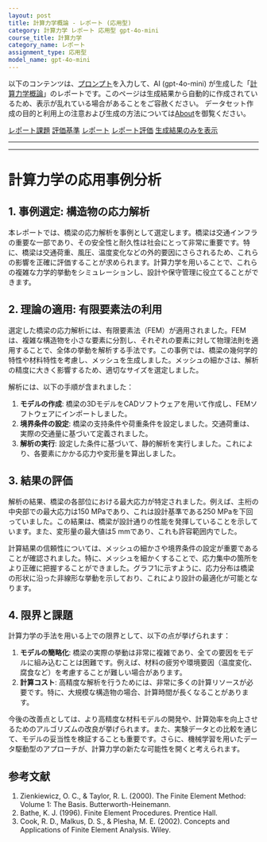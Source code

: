 ```yaml
---
layout: post
title: 計算力学概論 - レポート (応用型)
category: 計算力学 レポート 応用型 gpt-4o-mini
course_title: 計算力学
category_name: レポート
assignment_type: 応用型
model_name: gpt-4o-mini
---
```


以下のコンテンツは、[プロンプト](http://127.0.0.1:8000/generated/計算力学/gpt-4o-mini/prompt_レポート-応用型.md)を入力して、AI (gpt-4o-mini) が生成した「[計算力学概論](/contents/計算力学/)」のレポートです。このページは生成結果から自動的に作成されているため、表示が乱れている場合があることをご容赦ください。
データセット作成の目的と利用上の注意および生成の方法については[About](/About)を御覧ください。

[レポート課題](../レポート課題-応用型)
[評価基準](../評価基準-応用型)
[レポート](../レポート-応用型)
[レポート評価](../レポート評価-応用型)
[生成結果のみを表示](http://127.0.0.1:8000/generated/計算力学/gpt-4o-mini/レポート-応用型.md)
  

***
***
  
# 計算力学の応用事例分析

## 1. 事例選定: 構造物の応力解析

本レポートでは、橋梁の応力解析を事例として選定します。橋梁は交通インフラの重要な一部であり、その安全性と耐久性は社会にとって非常に重要です。特に、橋梁は交通荷重、風圧、温度変化などの外的要因にさらされるため、これらの影響を正確に評価することが求められます。計算力学を用いることで、これらの複雑な力学的挙動をシミュレーションし、設計や保守管理に役立てることができます。

## 2. 理論の適用: 有限要素法の利用

選定した橋梁の応力解析には、有限要素法（FEM）が適用されました。FEMは、複雑な構造物を小さな要素に分割し、それぞれの要素に対して物理法則を適用することで、全体の挙動を解析する手法です。この事例では、橋梁の幾何学的特性や材料特性を考慮し、メッシュを生成しました。メッシュの細かさは、解析の精度に大きく影響するため、適切なサイズを選定しました。

解析には、以下の手順が含まれました：

1. **モデルの作成**: 橋梁の3DモデルをCADソフトウェアを用いて作成し、FEMソフトウェアにインポートしました。
2. **境界条件の設定**: 橋梁の支持条件や荷重条件を設定しました。交通荷重は、実際の交通量に基づいて定義されました。
3. **解析の実行**: 設定した条件に基づいて、静的解析を実行しました。これにより、各要素にかかる応力や変形量を算出しました。

## 3. 結果の評価

解析の結果、橋梁の各部位における最大応力が特定されました。例えば、主桁の中央部での最大応力は150 MPaであり、これは設計基準である250 MPaを下回っていました。この結果は、橋梁が設計通りの性能を発揮していることを示しています。また、変形量の最大値は5 mmであり、これも許容範囲内でした。

計算結果の信頼性については、メッシュの細かさや境界条件の設定が重要であることが確認されました。特に、メッシュを細かくすることで、応力集中の箇所をより正確に把握することができました。グラフ1に示すように、応力分布は橋梁の形状に沿った非線形な挙動を示しており、これにより設計の最適化が可能となります。

## 4. 限界と課題

計算力学の手法を用いる上での限界として、以下の点が挙げられます：

1. **モデルの簡略化**: 橋梁の実際の挙動は非常に複雑であり、全ての要因をモデルに組み込むことは困難です。例えば、材料の疲労や環境要因（温度変化、腐食など）を考慮することが難しい場合があります。
2. **計算コスト**: 高精度な解析を行うためには、非常に多くの計算リソースが必要です。特に、大規模な構造物の場合、計算時間が長くなることがあります。

今後の改善点としては、より高精度な材料モデルの開発や、計算効率を向上させるためのアルゴリズムの改良が挙げられます。また、実験データとの比較を通じて、モデルの妥当性を検証することも重要です。さらに、機械学習を用いたデータ駆動型のアプローチが、計算力学の新たな可能性を開くと考えられます。

## 参考文献

1. Zienkiewicz, O. C., & Taylor, R. L. (2000). The Finite Element Method: Volume 1: The Basis. Butterworth-Heinemann.
2. Bathe, K. J. (1996). Finite Element Procedures. Prentice Hall.
3. Cook, R. D., Malkus, D. S., & Plesha, M. E. (2002). Concepts and Applications of Finite Element Analysis. Wiley.
